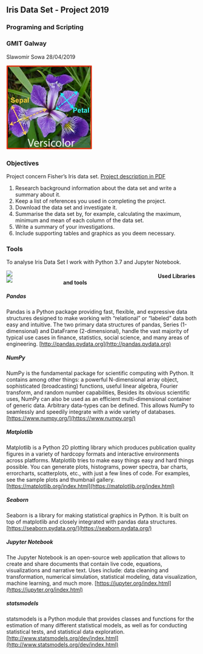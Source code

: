 ## Iris Data Set - Project 2019                                  
### Programing and Scripting 
### GMIT Galway

Slawomir Sowa
28/04/2019

![](files/sepalpetal.jpg)

### Objectives

Project concern Fisher’s Iris data set. 
[Project description in PDF](https://github.com/ianmcloughlin/project-pands/raw/master/project.pdf)

1. Research background information about the data set and write a summary about it.
2. Keep a list of references you used in completing the project.
3. Download the data set and investigate it.
4. Summarise the data set by, for example, calculating the maximum, minimum and mean of each column of the data set.
5. Write a summary of your investigations.
6. Include supporting tables and graphics as you deem necessary.


### Tools

To analyse Iris Data Set I work with Python 3.7 and Jupyter Notebook.  

<img width='400px' align='left' src='https://www.python.org/static/community_logos/python-logo-master-v3-TM.png'>

<img width='150px' align='left' src='https://jupyter.org/assets/main-logo.svg'>

#### Used Libraries and tools

##### Pandas
Pandas is a Python package providing fast, flexible, and expressive data structures designed to make working with “relational” or “labeled” data both easy and intuitive. The two primary data structures of pandas, Series (1-dimensional) and DataFrame (2-dimensional), handle the vast majority of typical use cases in finance, statistics, social science, and many areas of engineering.
[http://pandas.pydata.org](http://pandas.pydata.org)

##### NumPy
NumPy is the fundamental package for scientific computing with Python. It contains among other things: a powerful N-dimensional array object, sophisticated (broadcasting) functions, useful linear algebra, Fourier transform, and random number capabilities, Besides its obvious scientific uses, NumPy can also be used as an efficient multi-dimensional container of generic data. Arbitrary data-types can be defined. This allows NumPy to seamlessly and speedily integrate with a wide variety of databases.
[https://www.numpy.org/](https://www.numpy.org/)

##### Matplotlib
Matplotlib is a Python 2D plotting library which produces publication quality figures in a variety of hardcopy formats and interactive environments across platforms. Matplotlib tries to make easy things easy and hard things possible. You can generate plots, histograms, power spectra, bar charts, errorcharts, scatterplots, etc., with just a few lines of code. For examples, see the sample plots and thumbnail gallery.
[https://matplotlib.org/index.html](https://matplotlib.org/index.html)

##### Seaborn
Seaborn is a library for making statistical graphics in Python. It is built on top of matplotlib and closely integrated with pandas data structures. [https://seaborn.pydata.org/](https://seaborn.pydata.org/)

##### Jupyter Notebook
The Jupyter Notebook is an open-source web application that allows to create and share documents that contain live code, equations, visualizations and narrative text. Uses include: data cleaning and transformation, numerical simulation, statistical modeling, data visualization, machine learning, and much more. [https://jupyter.org/index.html](https://jupyter.org/index.html)

##### statsmodels
statsmodels is a Python module that provides classes and functions for the estimation of many different statistical models, as well as for conducting statistical tests, and statistical data exploration.[http://www.statsmodels.org/dev/index.html](http://www.statsmodels.org/dev/index.html)